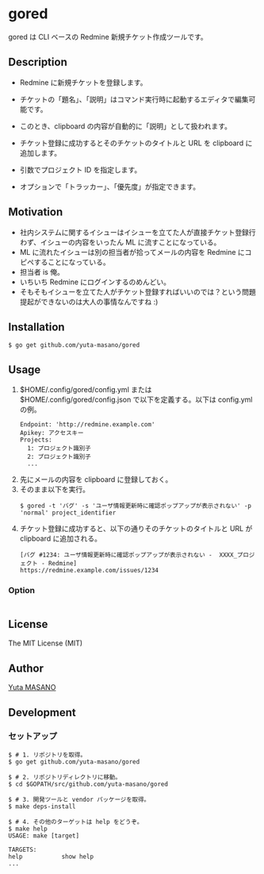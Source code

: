 # gored

gored は CLI ベースの Redmine 新規チケット作成ツールです。

## Description

* Redmine に新規チケットを登録します。
* チケットの「題名」、「説明」はコマンド実行時に起動するエディタで編集可能です。
* このとき、clipboard の内容が自動的に「説明」として扱われます。

* チケット登録に成功するとそのチケットのタイトルと URL を clipboard に追加します。

* 引数でプロジェクト ID を指定します。
* オプションで「トラッカー」、「優先度」が指定できます。

## Motivation

* 社内システムに関するイシューはイシューを立てた人が直接チケット登録行わず、イシューの内容をいったん ML に流すことになっている。
* ML に流れたイシューは別の担当者が拾ってメールの内容を Redmine にコピペすることになっている。
* 担当者 is 俺。
* いちいち Redmine にログインするのめんどい。
* そもそもイシューを立てた人がチケット登録すればいいのでは？という問題提起ができないのは大人の事情なんですね :)

## Installation

```
$ go get github.com/yuta-masano/gored
```

## Usage

1. $HOME/.config/gored/config.yml または $HOME/.config/gored/config.json で以下を定義する。以下は config.yml の例。
   ```
   Endpoint: 'http://redmine.example.com'
   Apikey: アクセスキー
   Projects:
     1: プロジェクト識別子
     2: プロジェクト識別子
     ...
   ```
2. 先にメールの内容を clipboard に登録しておく。
3. そのまま以下を実行。
   ```
   $ gored -t 'バグ' -s 'ユーザ情報更新時に確認ポップアップが表示されない' -p 'normal' project_identifier
   ```
4. チケット登録に成功すると、以下の通りそのチケットのタイトルと URL が clipboard に追加される。
   ```
   [バグ #1234: ユーザ情報更新時に確認ポップアップが表示されない -  XXXX_プロジェクト - Redmine]
   https://redmine.example.com/issues/1234
   ```

### Option

```

```

## License

The MIT License (MIT)

## Author

[Yuta MASANO](https://github.com/yuta-masano)

## Development

### セットアップ

```
$ # 1. リポジトリを取得。
$ go get github.com/yuta-masano/gored

$ # 2. リポジトリディレクトリに移動。
$ cd $GOPATH/src/github.com/yuta-masano/gored

$ # 3. 開発ツールと vendor パッケージを取得。
$ make deps-install

$ # 4. その他のターゲットは help をどうぞ。
$ make help
USAGE: make [target]

TARGETS:
help           show help
...
```
